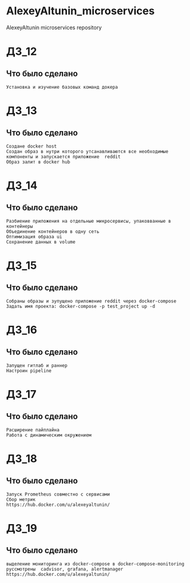 # AlexeyAltunin_microservices
AlexeyAltunin microservices repository

# ДЗ_12
## Что было сделано
```
Установка и изучение базовых команд докера
```

# ДЗ_13
## Что было сделано
```
Создане docker host
Создан образ в нутри которого утсанавливаются все необходимые компоненты и запускается приложение  reddit
Образ залит в docker hub
```

# ДЗ_14
## Что было сделано
```
Разбиение приложения на отдельные микросервисы, упаковванные в контейнеры
Объединение контейнеров в одну сеть
Оптимизация образа ui
Сохранение данных в volume 
```

# ДЗ_15
## Что было сделано
```
Собраны образы и зупущено приложение reddit через docker-compose
Задать имя проекта: docker-compose -p test_project up -d
```

# ДЗ_16
## Что было сделано
```
Запущен гитлаб и раннер
Настроин pipeline
```

# ДЗ_17
## Что было сделано
```
Расширение пайплайна 
Работа с динамическим окружением
```

# ДЗ_18
## Что было сделано
```
Запуск Prometheus совместно с сервисами
Сбор метрик
https://hub.docker.com/u/alexeyaltunin/
```

# ДЗ_19
## Что было сделано
```
выделение мониторинга из docker-compose в docker-compose-monitoring
руссмотрены  cadvisor, grafana, alertmanager
https://hub.docker.com/u/alexeyaltunin/
```

